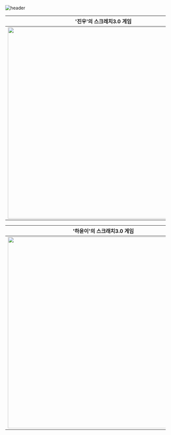 ![header](https://capsule-render.vercel.app/api?type=waving&color=4078c0&height=180&section=header&text=스크래치%20게임%20만들기%201기&fontSize=45&animation=fadeIn&fontAlignY=38)

| '진우'의 스크레치3.0 게임 |
|-----------------------|
|<a href="https://github.com/song-coding-school/2023-0101001_Jinoo/"><img src="https://github.com/song-coding-school/2023-0101001_Jinoo/blob/main/img/certificate20230802.png" width=600px /></a>|

| '하윤이'의 스크래치3.0 게임|
|-----------------------|
|<a href="https://github.com/song-coding-school/2023-0101002_Hayun/"><img src="https://github.com/song-coding-school/2023-0101002_Hayun/blob/main/img/certificate20230803.png?raw=true" width=600px /></a>|

